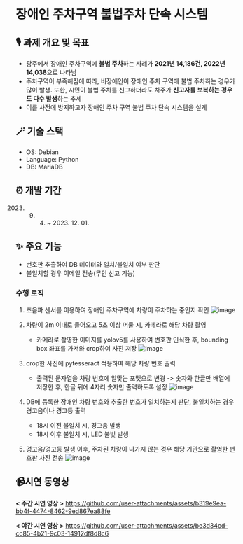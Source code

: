 # 장애인 주차구역 불법주차 단속 시스템
## 🎙️ 과제 개요 및 목표
- 광주에서 장애인 주차구역에 **불법 주차**하는 사례가 **2021년 14,186건, 2022년 14,038**으로 나타남
- 주차구역이 부족해짐에 따라, 비장애인이 장애인 주차 구역에 불법 주차하는 경우가 많이 발생. 또한, 시민이 불법 주차를 신고하더라도 차주가 **신고자를 보복하는 경우도 다수 발생**하는 추세
- 이를 사전에 방지하고자 장애인 주차 구역 불법 주차 단속 시스템을 설계

## 🪄 기술 스택
- OS: Debian
- Language: Python
- DB: MariaDB

## ⏰ 개발 기간
2023. 09. 04. ~ 2023. 12. 01.

## ✨ 주요 기능
- 번호판 추출하여 DB 데이터와 일치/불일치 여부 판단
- 불일치할 경우 이메일 전송(무인 신고 기능)

### 수행 로직
1. 초음파 센서를 이용하여 장애인 주차구역에 차량이 주차하는 중인지 확인
   ![image](https://github.com/user-attachments/assets/e8f9fb09-340c-4bfb-8153-523e239bc3cc)

2. 차량이 2m 이내로 들어오고 5초 이상 머물 시, 카메라로 해당 차량 촬영
   - 카메라로 촬영한 이미지를 yolov5를 사용하여 번호판 인식한 후, bounding box 좌표를 가져와 crop하여 사진 저장
    ![image](https://github.com/user-attachments/assets/696ab92d-1b48-4d25-835a-fec7f23ee3bf)

3. crop한 사진에 pytesseract 적용하여 해당 차량 번호 출력
   - 출력된 문자열을 차량 번호에 알맞는 포맷으로 변경
     -> 숫자와 한글만 배열에 저장한 후, 한글 뒤에 4자리 숫자만 출력하도록 설정
     ![image](https://github.com/user-attachments/assets/15887544-514d-4519-9925-c062cb52a36d)

4. DB에 등록한 장애인 차량 번호와 추출한 번호가 일치하는지 판단, 불일치하는 경우 경고음이나 경고등 출력
     - 18시 이전 불일치 시, 경고음 발생
     - 18시 이후 불일치 시, LED 불빛 발생

5. 경고음/경고등 발생 이후, 주차된 차량이 나가지 않는 경우 해당 기관으로 촬영한 번호판 사진 전송
    ![image](https://github.com/user-attachments/assets/100b1ed7-6593-48f1-abae-8c448fb75645)


## 📹시연 동영상
**< 주간 시연 영상 >**
https://github.com/user-attachments/assets/b319e9ea-bb4f-4474-8462-9ed867ea88fe

**< 야간 시연 영상 >**
https://github.com/user-attachments/assets/be3d34cd-cc85-4b21-9c03-14912df8d8c6





